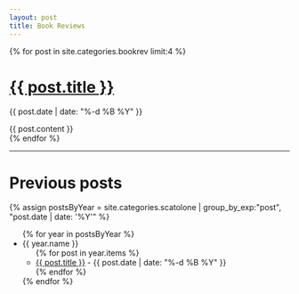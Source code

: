 ```yaml
---
layout: post
title: Book Reviews
---
```


{% for post in site.categories.bookrev  limit:4 %}
  <h1><a href="{{ post.url }}">{{ post.title }}</a></h1>
  <p class="author">
    <span class="date">{{ post.date | date: "%-d %B %Y"  }}</span>
  </p>
  <div class="content">
    {{ post.content }}
  </div>
{% endfor %}

---

# Previous posts

{% assign postsByYear =
    site.categories.scatolone | group_by_exp:"post", "post.date | date: '%Y'" %}
<ul>
{% for year in postsByYear %}
<li>{{ year.name }}
    <ul>
      {% for post in year.items %}
        <li><a href="{{ post.url }}">{{ post.title }}</a> - {{ post.date | date: "%-d %B %Y"  }}</li>
      {% endfor %}
    </ul>
 </li>
{% endfor %}
 </ul>
